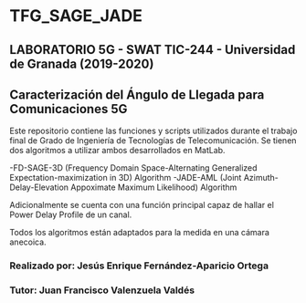 # TFG_SAGE_JADE

## LABORATORIO 5G - SWAT TIC-244 - Universidad de Granada (2019-2020)

## Caracterización del Ángulo de Llegada para Comunicaciones 5G

Este repositorio contiene las funciones y scripts utilizados durante el trabajo final de Grado de Ingeniería de Tecnologías de Telecomunicación. Se tienen dos algoritmos a utilizar ambos desarrollados en MatLab.

-FD-SAGE-3D (Frequency Domain Space-Alternating Generalized Expectation-maximization in 3D) Algorithm
-JADE-AML (Joint Azimuth-Delay-Elevation Appoximate Maximum Likelihood) Algorithm

Adicionalmente se cuenta con una función principal capaz de hallar el Power Delay Profile de un canal.

Todos los algoritmos están adaptados para la medida en una cámara anecoica.


### Realizado por: Jesús Enrique Fernández-Aparicio Ortega
### Tutor: Juan Francisco Valenzuela Valdés 
